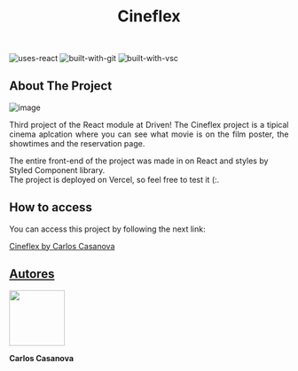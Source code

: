<div>
<h1 align="center">Cineflex</h1>
<br/>
</div>

![uses-react](https://img.shields.io/badge/REACT-20232A?style=for-the-badge&logo=react&logoColor=61DAFB)
![built-with-git](https://img.shields.io/badge/Git-E34F26?style=for-the-badge&logo=git&logoColor=white)
![built-with-vsc](https://img.shields.io/badge/VISUAL%20STUDIO%20CODE-blue?style=for-the-badge&logo=visualstudiocode)

## About The Project

![image](https://user-images.githubusercontent.com/72350887/182418753-4266ac97-042a-45fe-9cbf-f0d8b74d90d7.png)

<p align="justify"> Third project of the React module at Driven! The Cineflex project is a tipical cinema aplcation where you can see what movie is on the film poster, the showtimes and the reservation page.

The entire front-end of the project was made in on React and styles by Styled Component library.<br/> 
The project is deployed on Vercel, so feel free to test it (:.</p>

## How to access

<p>You can access this project by following the next link:</p>

 [Cineflex by Carlos Casanova](https://projeto9-cineflex-remastered.vercel.app/)

## [Autores](https://www.linkedin.com/in/carloscasanovad/)
<div display="flex">
<img width="100px" src="https://user-images.githubusercontent.com/72350887/177237527-f05d4f6c-cc07-443e-a399-4b83fa211335.png" alt=""/>
<p><b>Carlos Casanova</b></p>

</div>

